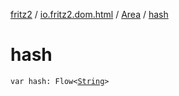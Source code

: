 [fritz2](../../index.md) / [io.fritz2.dom.html](../index.md) / [Area](index.md) / [hash](./hash.md)

# hash

`var hash: Flow<`[`String`](https://kotlinlang.org/api/latest/jvm/stdlib/kotlin/-string/index.html)`>`